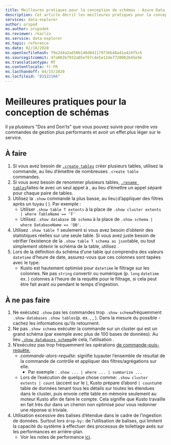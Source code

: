```yaml
---
title: Meilleures pratiques pour la conception de schémas - Azure Data Explorer (fr) Microsoft Docs
description: Cet article décrit les meilleures pratiques pour la conception de schémas dans Azure Data Explorer.
services: data-explorer
author: orspod
ms.author: orspodek
ms.reviewer: rkarlin
ms.service: data-explorer
ms.topic: reference
ms.date: 02/18/2020
ms.openlocfilehash: f9e2d4a2ad50b140d041179736b48a41a424f5c6
ms.sourcegitcommit: 47a002b7032a05ef67c4e5e12de7720062645e9e
ms.translationtype: MT
ms.contentlocale: fr-FR
ms.lasthandoff: 04/15/2020
ms.locfileid: "81522166"
---
```

# <a name="best-practices-for-schema-design"></a>Meilleures pratiques pour la conception de schémas

Il ya plusieurs "Dos and Don’ts" que vous pouvez suivre pour rendre vos commandes de gestion plus performants et avoir un effet plus léger sur le service.

## <a name="do"></a>À faire

1. Si vous avez besoin de [`.create tables`](create-tables-command.md) créer plusieurs tables, utilisez la commande, au lieu d’émettre de nombreuses `.create table` commandes.
2. Si vous avez besoin de renommer plusieurs tables, [`.rename tables`](rename-table-command.md)faites-le avec un seul appel à , au lieu d’émettre un appel séparé pour chaque paire de tables.
3. Utilisez la `.show` commande la plus basse, au lieu`|`d’appliquer des filtres après un tuyau ( ). Par exemple :
    - Utiliser `.show table T extents` à la place de `.show cluster extents | where TableName == 'T'`
    - Utilisez `.show database DB schema` à la place de `.show schema | where DatabaseName == 'DB'`.
4. Utilisez `.show table T` seulement si vous avez besoin d’obtenir des statistiques réelles sur une seule table. Si vous avez juste besoin de vérifier l’existence de la `.show table T schema as json`table, ou tout simplement obtenir le schéma de la table, utilisez .
5. Lors de la définition du schéma d’une table qui comprendra des valeurs `datetime` d’heure de date, assurez-vous que ces colonnes sont tapées avec le type.
    - Kusto est hautement optimisé pour `datetime` le filtrage sur les colonnes. Ne pas `string` convertir ou numérique (p. `long` `datetime` ex. ) colonnes à l’heure de la requête pour le filtrage, si cela peut être fait avant ou pendant le temps d’ingestion.

## <a name="dont"></a>À ne pas faire

1. Ne exécutez `.show` pas les commandes trop `.show schema`fréquemment `.show databases` `.show tables`(p. ex. , , ). Dans la mesure du possible - cachez les informations qu’ils retournent.
2. Ne pas `.show schema` exécuter la commande sur un cluster qui est un grand schéma (par exemple avec plus de 100 bases de données). Au lieu [`.show databases schema`](../management/show-schema-database.md)de cela, l’utilisation .
3. N’exécutez pas trop fréquemment les opérations [de commande-puis-requête.](index.md#combining-queries-and-control-commands)
    - *commande-alors-requête*: signifie tuyauter l’ensemble de résultat de la commande de contrôle et appliquer des filtres/agrégations sur elle.
        - Par exemple : `.show ... | where ... | summarize ...`
    - Lors de l’exécution de quelque chose comme: `.show cluster extents | count` (accent sur le ), Kusto prépare d’abord `| count`une table de données tenant tous les détails sur toutes les étendues dans le cluster, puis envoie cette table en mémoire seulement au moteur Kusto afin de faire le compte. Cela signifie que Kusto travaille en fait très dur dans un chemin non optimisé pour vous redonner une réponse si triviale.
4. Utilisation excessive des balises d’étendue dans le cadre de l’ingestion de données. Surtout lors `drop-by:` de l’utilisation de balises, qui limitent la capacité du système à effectuer des processus de toilettage axés sur les performances en arrière-plan.
    - Voir les notes de performance [ici](../management/extents-overview.md#extent-tagging).
    